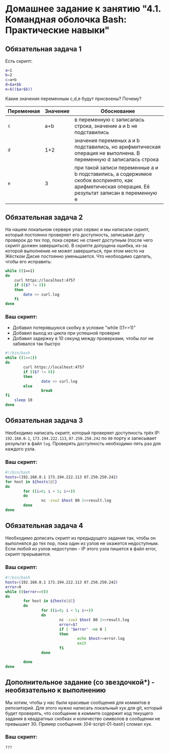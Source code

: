 
# Домашнее задание к занятию "4.1. Командная оболочка Bash: Практические навыки"

## Обязательная задача 1

Есть скрипт:
```bash
a=1
b=2
c=a+b
d=$a+$b
e=$(($a+$b))
```

Какие значения переменным c,d,e будут присвоены? Почему?

| Переменная  | Значение | Обоснование |
| ------------- | ------------- | ------------- |
| `c`  | a+b  | в переменную c записалась строка, значение a и b не подставились  |
| `d`  | 1+2  | значения переменых a и b подставились, но арифмитическая операция не выполнена. В переменную d записалась строка |
| `e`  | 3  | при такой записи переменные a и b подставились, а содержимое скобок воспринято, как арифметическая операция. Её результат записан в переменную e |


## Обязательная задача 2
На нашем локальном сервере упал сервис и мы написали скрипт, который постоянно проверяет его доступность, записывая дату проверок до тех пор, пока сервис не станет доступным (после чего скрипт должен завершиться). В скрипте допущена ошибка, из-за которой выполнение не может завершиться, при этом место на Жёстком Диске постоянно уменьшается. Что необходимо сделать, чтобы его исправить:
```bash
while ((1==1)
do
	curl https://localhost:4757
	if (($? != 0))
	then
		date >> curl.log
	fi
done
```

### Ваш скрипт: 
- Добавил потерявшуюся скобку в условие "while ((1==1)"
- Добавил выход из цикла при успешной проверке
- Добавил задержку в 10 секунд между проверками, чтобы лог не забивался так быстро
```bash
#!/bin/bash
while ((1==1))
do
        curl https://localhost:4757
        if (($? != 0))
        then
                date >> curl.log
        else
                break
fi
	sleep 10
done
```

## Обязательная задача 3
Необходимо написать скрипт, который проверяет доступность трёх IP: `192.168.0.1`, `173.194.222.113`, `87.250.250.242` по `80` порту и записывает результат в файл `log`. Проверять доступность необходимо пять раз для каждого узла.

### Ваш скрипт:
```bash
#!/bin/bash
hosts=(192.168.0.1 173.194.222.113 87.250.250.242)
for host in ${hosts[@]}
do
        for ((i=0; i < 5; i++))
        do
                nc -zvw3 $host 80 2>>result.log
        done
done
```

## Обязательная задача 4
Необходимо дописать скрипт из предыдущего задания так, чтобы он выполнялся до тех пор, пока один из узлов не окажется недоступным. Если любой из узлов недоступен - IP этого узла пишется в файл error, скрипт прерывается.

### Ваш скрипт:
```bash
#!/bin/bash
hosts=(192.168.0.1 173.194.222.113 87.250.250.242)
error=0
while (($error==0))
do
        for host in ${hosts[@]}
        do
                for ((i=0; i < 5; i++))
                do
                        nc -zvw3 $host 80 2>>result.log
                        error=$?
                        if [ "$error" -ne 0 ]
                        then
                                echo $host>>error.log
                                exit
                        fi
                done 

        done
done

```

## Дополнительное задание (со звездочкой*) - необязательно к выполнению

Мы хотим, чтобы у нас были красивые сообщения для коммитов в репозиторий. Для этого нужно написать локальный хук для git, который будет проверять, что сообщение в коммите содержит код текущего задания в квадратных скобках и количество символов в сообщении не превышает 30. Пример сообщения: \[04-script-01-bash\] сломал хук.

### Ваш скрипт:
```bash
???
```
